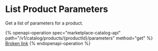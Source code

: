 # List Product Parameters

Get a list of parameters for a product.

{% openapi-operation spec="marketplace-catalog-api" path="/v1/catalog/products/{productId}/parameters" method="get" %}
[Broken link](broken-reference)
{% endopenapi-operation %}
